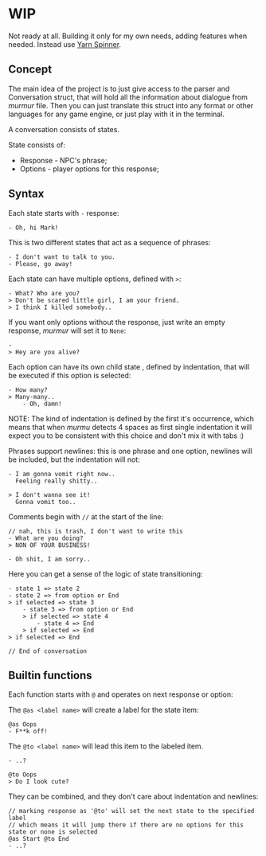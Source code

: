 # WIP
Not ready at all. Building it only for my own needs, adding features when needed. Instead use [Yarn Spinner](https://www.yarnspinner.dev/).

## Concept
The main idea of the project is to just give access to the parser and Conversation struct, that will hold all the information about dialogue from *murmur* file.
Then you can just translate this struct into any format or other languages for any game engine, or just play with it in the terminal.

A conversation consists of states.

State consists of:
- Response - NPC's phrase;
- Options - player options for this response;

## Syntax
Each state starts with `-` response:
```
- Oh, hi Mark!
```

This is two different states that act as a sequence of phrases:
```
- I don't want to talk to you.
- Please, go away!
```

Each state can have multiple options, defined with `>`:
```
- What? Who are you?
> Don't be scared little girl, I am your friend.
> I think I killed somebody..
```

If you want only options without the response, just write an empty response, *murmur* will set it to `None`:
```
-
> Hey are you alive?
```

Each option can have its own child state , defined by indentation, that will be executed if this option is selected:
```
- How many?
> Many-many..
    - Oh, damn!
```

NOTE: The kind of indentation is defined by the first it's occurrence, which means that when *murmu* detects 4 spaces as first single indentation it will expect you to be consistent with this choice and don't mix it with tabs :)

Phrases support newlines: this is one phrase and one option, newlines will be included, but the indentation will not:
```
- I am gonna vomit right now..
  Feeling really shitty..

> I don't wanna see it!
  Gonna vomit too..
```

Comments begin with `//` at the start of the line:
```
// nah, this is trash, I don't want to write this
- What are you doing?    
> NON OF YOUR BUSINESS!

- Oh shit, I am sorry..
```

Here you can get a sense of the logic of state transitioning:
```
- state 1 => state 2
- state 2 => from option or End
> if selected => state 3
    - state 3 => from option or End
    > if selected => state 4
        - state 4 => End
    > if selected => End
> if selected => End

// End of conversation
```

## Builtin functions
Each function starts with `@` and operates on next response or option:

The `@as <label name>` will create a label for the state item:
```
@as Oops
- F**k off!
```

The `@to <label name>` will lead this item to the labeled item.
```
- ..?

@to Oops
> Do I look cute?
```

They can be combined, and they don't care about indentation and newlines:
```
// marking response as '@to' will set the next state to the specified label
// which means it will jump there if there are no options for this state or none is selected
@as Start @to End
- ..?
```
